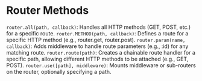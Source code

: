 # Router Methods

`router.all(path, callback)`: Handles all HTTP methods (GET, POST, etc.) for a specific route.
`router.METHOD(path, callback)`: Defines a route for a specific HTTP method (e.g., router.get, router.post).
`router.param(name, callback)`: Adds middleware to handle route parameters (e.g., :id) for any matching route.
`router.route(path)`: Creates a chainable route handler for a specific path, allowing different HTTP methods to be attached (e.g., GET, POST).
`router.use([path], middleware)`: Mounts middleware or sub-routers on the router, optionally specifying a path.
